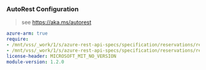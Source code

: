 ### AutoRest Configuration

> see https://aka.ms/autorest

``` yaml
azure-arm: true
require:
- /mnt/vss/_work/1/s/azure-rest-api-specs/specification/reservations/resource-manager/readme.md
- /mnt/vss/_work/1/s/azure-rest-api-specs/specification/reservations/resource-manager/readme.go.md
license-header: MICROSOFT_MIT_NO_VERSION
module-version: 1.2.0

```